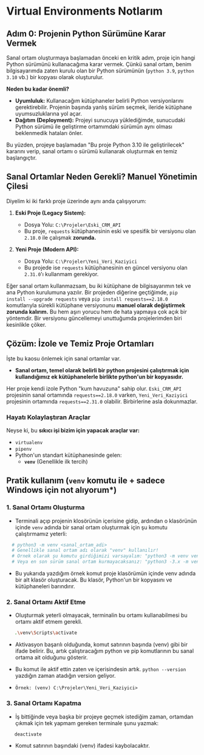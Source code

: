 # Virtual Environments Notlarım

## Adım 0: Projenin Python Sürümüne Karar Vermek

Sanal ortam oluşturmaya başlamadan önceki en kritik adım, proje için hangi Python sürümünü kullanacağıma karar vermek. Çünkü sanal ortam, benim bilgisayarımda zaten kurulu olan bir Python sürümünün (`python 3.9`, `python 3.10` vb.) bir kopyası olarak oluşturulur.

**Neden bu kadar önemli?**
- **Uyumluluk:** Kullanacağım kütüphaneler belirli Python versiyonlarını gerektirebilir. Projenin başında yanlış sürüm seçmek, ileride kütüphane uyumsuzluklarına yol açar.
- **Dağıtım (Deployment):** Projeyi sunucuya yüklediğimde, sunucudaki Python sürümü ile geliştirme ortamımdaki sürümün aynı olması beklenmedik hataları önler.

Bu yüzden, projeye başlamadan "Bu proje Python 3.10 ile geliştirilecek" kararını verip, sanal ortamı o sürümü kullanarak oluşturmak en temiz başlangıçtır.

## Sanal Ortamlar Neden Gerekli? Manuel Yönetimin Çilesi

Diyelim ki iki farklı proje üzerinde aynı anda çalışıyorum:

1.  **Eski Proje (Legacy Sistem):**
    * Dosya Yolu: `C:\Projeler\Eski_CRM_API`
    * Bu proje, `requests` kütüphanesinin eski ve spesifik bir versiyonu olan `2.18.0` ile çalışmak **zorunda.**

2.  **Yeni Proje (Modern API):**
    * Dosya Yolu: `C:\Projeler\Yeni_Veri_Kaziyici`
    * Bu projede ise `requests` kütüphanesinin en güncel versiyonu olan `2.31.0`'ı kullanmam gerekiyor.

Eğer sanal ortam kullanmazsam, bu iki kütüphane de bilgisayarımın tek ve ana Python kurulumuna yazılır. Bir projeden diğerine geçtiğimde, `pip install --upgrade requests` veya `pip install requests==2.18.0` komutlarıyla sürekli kütüphane versiyonunu **manuel olarak değiştirmek zorunda kalırım.** Bu hem aşırı yorucu hem de hata yapmaya çok açık bir yöntemdir. Bir versiyonu güncellemeyi unuttuğumda projelerimden biri kesinlikle çöker.

## Çözüm: İzole ve Temiz Proje Ortamları

İşte bu kaosu önlemek için sanal ortamlar var.

-   **Sanal ortam, temel olarak belirli bir python projesini çalıştırmak için kullandığımız ek kütüphanelerle birlikte python'un bir kopyasıdır.**

Her proje kendi izole Python "kum havuzuna" sahip olur. `Eski_CRM_API` projesinin sanal ortamında `requests==2.18.0` varken, `Yeni_Veri_Kaziyici` projesinin ortamında `requests==2.31.0` olabilir. Birbirlerine asla dokunmazlar.

### Hayatı Kolaylaştıran Araçlar

Neyse ki, bu **sıkıcı işi bizim için yapacak araçlar var:**
-   `virtualenv`
-   `pipenv`
-   Python'un standart kütüphanesinde gelen:
    -   **`venv`** (Genellikle ilk tercih)

## Pratik kullanım (**`venv`** komutu ile + sadece Windows için not alıyorum*)
### 1. Sanal Ortamı Oluşturma

- Terminali açıp projenin klosörünün içerisine gidip, ardından o klasörünün içinde `venv` adında bir sanal ortam oluşturmak için şu komutu çalıştırmamız yeterli:
```bash
  # python3 -m venv <sanal_ortam_adi>
  # Genellikle sanal ortam adı olarak "venv" kullanılır!
  # Ornek olarak şu komutu girdiğimizi varsayalım: "python3 -m venv venv"
  # Veya en son sürüm sanal ortam kurmayacaksanız: "python3 -3.x -m venv venv" bunu yazmanız yeterli  
```
- Bu yukarıda yazdığım örnek komut  proje klasörümün içinde venv adında bir alt klasör oluşturacak. Bu klasör, Python'un bir kopyasını ve kütüphaneleri barındırır.

### 2. Sanal Ortamı Aktif Etme

- Oluşturmak yeterli olmayacak, terminalin bu ortamı kullanabilmesi bu ortamı aktif etmem gerekli.
 ```bash 
    .\venv\Scripts\activate
 ```

- Aktivasyon başarılı olduğunda, komut satırının başında (venv) gibi bir ifade belirir. Bu, artık çalıştıracağım python ve pip komutlarının bu sanal ortama ait olduğunu gösterir.

- Bu komut ile aktif ettin zaten ve içerisindesin artık. `python --version` yazdığın zaman atadığın version geliyor. 
- `Örnek: (venv) C:\Projeler\Yeni_Veri_Kaziyici>`

### 3. Sanal Ortamı Kapatma 
- İş bittiğinde veya başka bir projeye geçmek istediğim zaman, ortamdan çıkmak için tek yapmam gereken terminale şunu yazmak:
 ```bash 
    deactivate
 ```

- Komut satırının başındaki (venv) ifadesi kaybolacaktır.